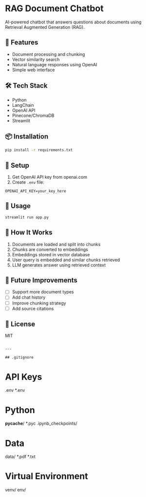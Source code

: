 # RAG Document Chatbot

AI-powered chatbot that answers questions about documents using Retrieval Augmented Generation (RAG).

## 🚀 Features
- Document processing and chunking
- Vector similarity search
- Natural language responses using OpenAI
- Simple web interface

## 🛠️ Tech Stack
- Python
- LangChain
- OpenAI API
- Pinecone/ChromaDB
- Streamlit

## 📦 Installation
```bash
pip install -r requirements.txt
```

## 🔑 Setup

1. Get OpenAI API key from openai.com
2. Create `.env` file:
```
OPENAI_API_KEY=your_key_here
```

## 🚀 Usage
```bash
streamlit run app.py
```

## 📝 How It Works

1. Documents are loaded and split into chunks
2. Chunks are converted to embeddings
3. Embeddings stored in vector database
4. User query is embedded and similar chunks retrieved
5. LLM generates answer using retrieved context

## 🎯 Future Improvements
- [ ] Support more document types
- [ ] Add chat history
- [ ] Improve chunking strategy
- [ ] Add source citations

## 📄 License
MIT
```

---

## .gitignore
```
# API Keys
.env
*.env

# Python
__pycache__/
*.pyc
.ipynb_checkpoints/

# Data
data/
*.pdf
*.txt

# Virtual Environment
venv/
env/
